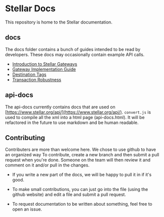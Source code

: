 Stellar Docs
============

This repository is home to the Stellar documentation.

## docs
The docs folder contains a bunch of guides intended to be read by developers. These docs may occasionally contain example API calls.
* [Introduction to Stellar Gateways](https://github.com/stellar/docs/blob/master/docs/Introduction-Gateways.md)
* [Gateway Implementation Guide](https://github.com/stellar/docs/blob/master/docs/Gateway-Guide.md)
* [Destination Tags](https://github.com/stellar/docs/blob/master/docs/Destination-Tags.md)
* [Transaction Robustness](https://github.com/stellar/docs/blob/master/docs/Transaction-Robustness.md)

## api-docs
The api-docs currently contains docs that are used on [https://www.stellar.org/api/](https://www.stellar.org/api/). `convert.js` is used to compile all the xml into a html page (api-docs.html). It will be refactored in the future to use markdown and be human readable.

## Contributing
Contributers are more than welcome here. We chose to use github to have an organized way To contribute, create a new branch and then submit a pull request when you're done. Someone on the team will then review it and comment on it and/or pull in the changes.

- If you write a new part of the docs, we will be happy to pull it in if it's good.

- To make small contributions, you can just go into the file (using the github website) and edit a file and submit a pull request.

- To request documentation to be written about something, feel free to open an issue.
